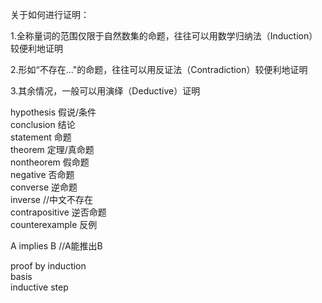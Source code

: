  关于如何进行证明：  
 
1\.全称量词的范围仅限于自然数集的命题，往往可以用数学归纳法（Induction）较便利地证明  

2\.形如“不存在..."的命题，往往可以用反证法（Contradiction）较便利地证明  

3\.其余情况，一般可以用演绎（Deductive）证明  

hypothesis 假说/条件  
conclusion 结论  
statement 命题  
theorem 定理/真命题    
nontheorem 假命题    
negative 否命题  
converse 逆命题  
inverse //中文不存在  
contrapositive 逆否命题  
counterexample 反例  

A implies B //A能推出B  


proof by induction  
basis  
inductive step  